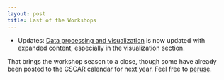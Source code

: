 ```yaml
---
layout: post
title: Last of the Workshops
---
```


- Updates: [Data processing and visualization](https://m-clark.github.io/data-processing-and-visualization/) is now updated with expanded content, especially in the visualization section.  


That brings the workshop season to a close, though some have already been posted to the CSCAR calendar for next year. Feel free to [peruse](http://cscar.research.umich.edu/events/category/workshops/).
